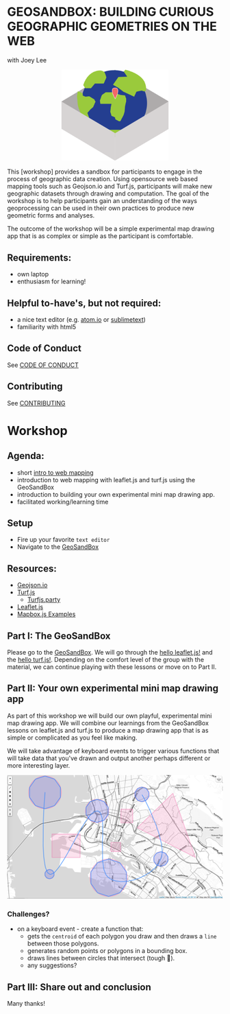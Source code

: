 # GEOSANDBOX: BUILDING CURIOUS GEOGRAPHIC GEOMETRIES ON THE WEB 
with Joey Lee

<center><img src="assets/geosandbox.png" width="250px"></center>


This [workshop] provides a sandbox for participants to engage in the process of geographic data creation. Using opensource web based mapping tools such as Geojson.io and Turf.js, participants will make new geographic datasets through drawing and computation. The goal of the workshop is to help participants gain an understanding of the ways geoprocessing can be used in their own practices to produce new geometric forms and analyses. 

The outcome of the workshop will be a simple experimental map drawing app that is as complex or simple as the participant is comfortable.


## Requirements:
* own laptop
* enthusiasm for learning!

## Helpful to-have's, but not required:
* a nice text editor (e.g. [atom.io](http://atom.io/) or [sublimetext](https://www.sublimetext.com/))
* familiarity with html5


## Code of Conduct
See [CODE OF CONDUCT](CODEOFCONDUCT.md)

## Contributing
See [CONTRIBUTING](CONTRIBUTING.md)

# Workshop

## Agenda:
* short [intro to web mapping](https://joeyklee.github.io/geosandbox/slides/#/)
* introduction to web mapping with leaflet.js and turf.js using the GeoSandBox
* introduction to building your own experimental mini map drawing app.
* facilitated working/learning time

## Setup
* Fire up your favorite `text editor`
* Navigate to the [GeoSandBox](https://joeyklee.github.io/geosandbox/index.html)

## Resources:
* [Geojson.io](http://geojson.io/)
* [Turf.js](http://turfjs.org/)
	* [Turfjs.party](Turfjs.party)
* [Leaflet.js](http://leafletjs.com/)
* [Mapbox.js Examples](https://www.mapbox.com/mapbox.js/example/v1.0.0/)

## Part I: The GeoSandBox

Please go to the [GeoSandBox](http://joeyklee.github.io/geosandbox/). We will go through the [hello leaflet.js!](https://joeyklee.github.io/geosandbox/hello-leaflet.html) and the [hello turf.js!](https://joeyklee.github.io/geosandbox/hello-turf.html). Depending on the comfort level of the group with the material, we can continue playing with these lessons or move on to Part II.


## Part II: Your own experimental mini map drawing app

As part of this workshop we will build our own playful, experimental mini map drawing app. We will combine our learnings from the GeoSandBox lessons on leaflet.js and turf.js to produce a map drawing app that is as simple or complicated as you feel like making. 

We will take advantage of keyboard events to trigger various functions that will take data that you've drawn and output another perhaps different or more interesting layer.

![assets/drawing-tool-screenshot.png](assets/drawing-tool-screenshot.png)

### Challenges?
* on a keyboard event - create a function that:
	* gets the `centroid` of each polygon you draw and then draws a `line` between those polygons.
	* generates random points or polygons in a bounding box.
	* draws lines between circles that intersect (tough 💪).
	* any suggestions?

## Part III: Share out and conclusion

Many thanks!